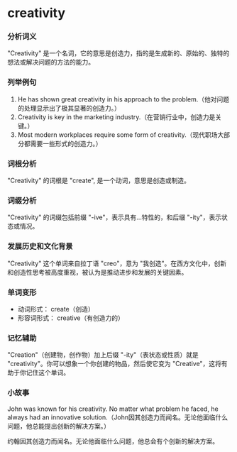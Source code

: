 # creativity

### 分析词义

  

"Creativity" 是一个名词，它的意思是创造力，指的是生成新的、原始的、独特的想法或解决问题的方法的能力。

  

### 列举例句

  

1.  He has shown great creativity in his approach to the problem.（他对问题的处理显示出了极其显著的创造力。）
2.  Creativity is key in the marketing industry.（在营销行业中，创造力是关键。）
3.  Most modern workplaces require some form of creativity.（现代职场大部分都需要一些形式的创造力。）

  

### 词根分析

  

"Creativity" 的词根是 "create", 是一个动词，意思是创造或制造。

  

### 词缀分析

  

"Creativity" 的词缀包括前缀 "-ive"，表示具有…特性的，和后缀 "-ity"，表示状态或情况。

  

### 发展历史和文化背景

  

"Creativity" 这个单词来自拉丁语 "creo"，意为 "我创造"。在西方文化中，创新和创造性思考被高度重视，被认为是推动进步和发展的关键因素。

  

### 单词变形

  

*   动词形式： create（创造）
*   形容词形式： creative（有创造力的）

  

### 记忆辅助

  

"Creation"（创建物，创作物）加上后缀 "-ity"（表状态或性质）就是 "creativity"。你可以想象一个你创建的物品，然后使它变为 "Creative"，这将有助于你记住这个单词。

  

### 小故事

  

John was known for his creativity. No matter what problem he faced, he always had an innovative solution.（John因其创造力而闻名。无论他面临什么问题，他总能提出创新的解决方案。）

  

约翰因其创造力而闻名。无论他面临什么问题，他总会有个创新的解决方案。
